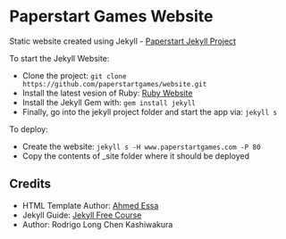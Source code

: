 # Paperstart Games Website

Static website created using Jekyll - [Paperstart Jekyll Project](https://github.com/paperstartgames/website)

To start the Jekyll Website:

  * Clone the project: `git clone https://github.com/paperstartgames/website.git`
  * Install the latest vesion of Ruby: [Ruby Website](https://www.ruby-lang.org/en/downloads/)
  * Install the Jekyll Gem with: `gem install jekyll`
  * Finally, go into the jekyll project folder and start the app via: `jekyll s`

To deploy:

  * Create the website: `jekyll s -H www.paperstartgames.com -P 80`
  * Copy the contents of _site folder where it should be deployed

## Credits

  * HTML Template Author: [Ahmed Essa](http://ahmedessa.net/)
  * Jekyll Guide: [Jekyll Free Course](https://www.udemy.com/criando-sites-estaticos-com-jekyll/)
  * Author: Rodrigo Long Chen Kashiwakura